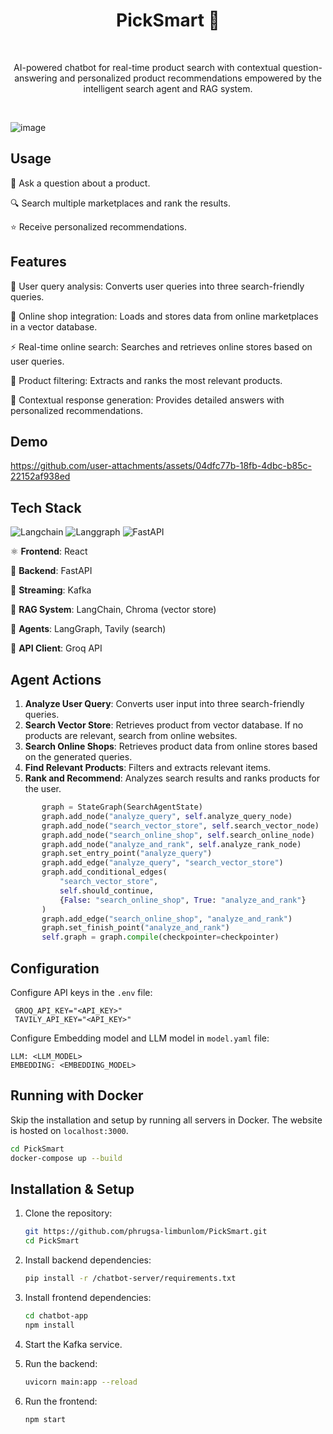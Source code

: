 <h1 align="center"> PickSmart 🛒 </h1>
<br>
<p align="center">
AI-powered chatbot for real-time product search with contextual question-answering and personalized product recommendations empowered by the intelligent search agent and RAG system.
</p>
<br>

![image](https://github.com/user-attachments/assets/01c8e4f4-d6ab-4b3d-b63f-1e692f0cc24c)

## Usage
💬 Ask a question about a product.

🔍 Search multiple marketplaces and rank the results.

⭐ Receive personalized recommendations.

## Features
🧠 User query analysis: Converts user queries into three search-friendly queries.

🛒 Online shop integration: Loads and stores data from online marketplaces in a vector database.

⚡ Real-time online search: Searches and retrieves online stores based on user queries.

🎯 Product filtering: Extracts and ranks the most relevant products.

💬 Contextual response generation: Provides detailed answers with personalized recommendations.

## Demo

https://github.com/user-attachments/assets/04dfc77b-18fb-4dbc-b85c-22152af938ed

## Tech Stack
<img alt="Langchain" src="https://img.shields.io/badge/-langchain-013243?style=flat&logo=langchain&logoColor=white"> <img alt="Langgraph" src="https://img.shields.io/badge/-Langgraph-013243?style=flat&logo=Langgraph&logoColor=white"> <img alt="FastAPI" src="https://img.shields.io/badge/-Fastapi-013243?style=flat&logo=Fastapi&logoColor=white">

⚛️ **Frontend**: React

🚀 **Backend**: FastAPI

🔄 **Streaming**: Kafka

🧠 **RAG System**: LangChain, Chroma (vector store)

🤖 **Agents**: LangGraph, Tavily (search)

📡 **API Client**: Groq API

## Agent Actions
1. **Analyze User Query**: Converts user input into three search-friendly queries.  
2. **Search Vector Store**: Retrieves product from vector database. If no products are relevant, search from online websites.
3. **Search Online Shops**: Retrieves product data from online stores based on the generated queries.  
4. **Find Relevant Products**: Filters and extracts relevant items.  
5. **Rank and Recommend**: Analyzes search results and ranks products for the user.

 ```python
        graph = StateGraph(SearchAgentState)
        graph.add_node("analyze_query", self.analyze_query_node)
        graph.add_node("search_vector_store", self.search_vector_node)
        graph.add_node("search_online_shop", self.search_online_node)
        graph.add_node("analyze_and_rank", self.analyze_rank_node)
        graph.set_entry_point("analyze_query")
        graph.add_edge("analyze_query", "search_vector_store")
        graph.add_conditional_edges(
            "search_vector_store",
            self.should_continue,
            {False: "search_online_shop", True: "analyze_and_rank"}
        )
        graph.add_edge("search_online_shop", "analyze_and_rank")
        graph.set_finish_point("analyze_and_rank")
        self.graph = graph.compile(checkpointer=checkpointer)
 ```

## Configuration

Configure API keys in the `.env` file:
   ```env
    GROQ_API_KEY="<API_KEY>"
    TAVILY_API_KEY="<API_KEY>"
   ```
Configure Embedding model and LLM model in `model.yaml` file:
   ```env
   LLM: <LLM_MODEL>
   EMBEDDING: <EMBEDDING_MODEL>
   ```

## Running with Docker

Skip the installation and setup by running all servers in Docker. The website is hosted on `localhost:3000`.

```bash
cd PickSmart
docker-compose up --build
```


## Installation & Setup
1. Clone the repository:
   ```bash
   git https://github.com/phrugsa-limbunlom/PickSmart.git
   cd PickSmart
   ```

2. Install backend dependencies:
   ```bash
   pip install -r /chatbot-server/requirements.txt
   ```

3. Install frontend dependencies:
   ```bash
   cd chatbot-app
   npm install
   ```

4. Start the Kafka service.


5. Run the backend:
   ```bash
   uvicorn main:app --reload
   ```

6. Run the frontend:
   ```bash
   npm start
   ```
